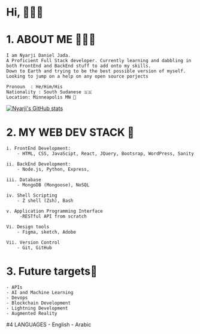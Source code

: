 # Hi, 👋🏿✨
# 1. ABOUT ME 👨🏾‍💻
    I am Nyarji Daniel Jada. 
    A Proficient Full Stack developer. Currently learning and dabbling in both FrontEnd and BackEnd stuff to add onto my skills.
    Down to Earth and trying to be the best possible version of myself. 
    Looking to jump on a help on any open source porjects

    Pronoun  : He/Him/His
    Nationality : South Sudanese 🇸🇸
    Location: Minneapolis MN 📍
[![Nyarji's GitHub stats](https://github-readme-stats.vercel.app/api?username=Jadashi97)](https://github.com/Jadashi97/github-readme-stats&count_private=true&show_icons=true&theme=gruvbox)
# 2. MY WEB DEV STACK 🥞
    
    i. FrontEnd Development:
        - HTML, CSS, JavaScipt, React, JQuery, Bootsrap, WordPress, Sanity

    ii. BackEnd Development:
        - Node.js, Python, Express, 

    iii. Database
        - MongoDB (Mongoose), NoSQL 

    iv. Shell Scripting
        - Z shell (Zsh), Bash

    v. Application Programming Interface
         -RESTful API from scratch
   
    Vi. Design tools
        - Figma, sketch, Adobe
        
    Vii. Version Control
        - Git, GitHub
        
# 3. Future targets🎯
    - APIs
    - AI and Machine Learning
    - Devops
    - Blockchain Development
    - Lightning Development
    - Augmented Reality
    
#4  LANGUAGES
        - English
        - Arabic
